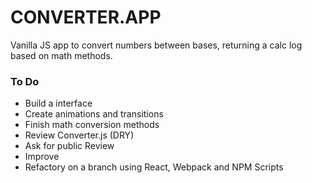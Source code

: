 # CONVERTER.APP

Vanilla JS app to convert numbers between bases, returning a calc log based on math methods.

### To Do
- Build a interface
- Create animations and transitions
- Finish math conversion methods
- Review Converter.js (DRY)
- Ask for public Review
 - Improve
- Refactory on a branch using React, Webpack and NPM Scripts